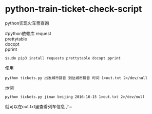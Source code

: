 # python-train-ticket-check-script
python实现火车票查询

#python依赖库
request  
prettytable  
docopt  
pprint  

```
$sudo pip3 install requests prettytable docopt pprint
```

使用
```
python tickets.py 出发城市拼音 到达城市拼音 时间 1>out.txt 2>/dev/null
```
示例  
```
python tickets.py jinan beijing 2016-10-15 1>out.txt 2>/dev/null
```

就可以在out.txt里查看列车信息了~